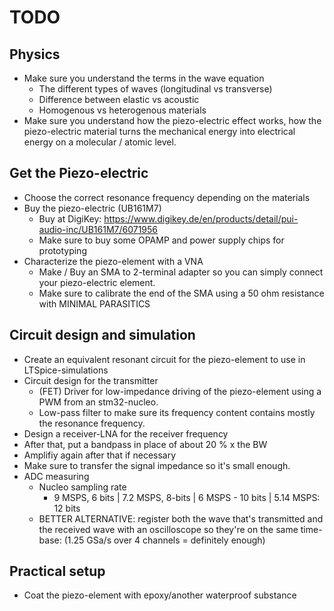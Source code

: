 # TODO

## Physics
- Make sure you understand the terms in the wave equation
	- The different types of waves (longitudinal vs transverse)
	- Difference between elastic vs acoustic
	- Homogenous vs heterogenous materials
- Make sure you understand how the piezo-electric effect works, how the piezo-electric material turns the mechanical energy into electrical energy on a molecular / atomic level.


## Get the Piezo-electric
- Choose the correct resonance frequency depending on the materials
- Buy the piezo-electric (UB161M7)
	- Buy at DigiKey: https://www.digikey.de/en/products/detail/pui-audio-inc/UB161M7/6071956
	- Make sure to buy some OPAMP and power supply chips for prototyping
- Characterize the piezo-element with a VNA
	- Make / Buy an SMA to 2-terminal adapter so you can simply connect your piezo-electric element.
	- Make sure to calibrate the end of the SMA using a 50 ohm resistance with MINIMAL PARASITICS

## Circuit design and simulation
- Create an equivalent resonant circuit for the piezo-element to use in LTSpice-simulations
- Circuit design for the transmitter
	- (FET) Driver for low-impedance driving of the piezo-element using a PWM from an stm32-nucleo.
	- Low-pass filter to make sure its frequency content contains mostly the resonance frequency.
- Design a receiver-LNA for the receiver frequency
- After that, put a bandpass in place of about 20 % x the BW
- Amplifiy again after that if necessary
- Make sure to transfer the signal impedance so it's small enough.
- ADC measuring
	-  Nucleo sampling rate
		- 9 MSPS, 6 bits | 7.2 MSPS, 8-bits | 6 MSPS - 10 bits | 5.14 MSPS: 12 bits
	- BETTER ALTERNATIVE: register both the wave that's transmitted and the received wave with an oscilloscope so they're on the same time-base: (1.25 GSa/s over 4 channels = definitely enough)


## Practical setup
- Coat the piezo-element with epoxy/another waterproof substance
